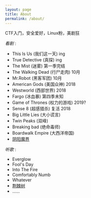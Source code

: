 ```yaml
---
layout: page
title: About
permalink: /about/
---
```


CTF入门，安全爱好，Linux粉，美剧狂





*看剧* :



- This Is Us (我们这一天)  ing
- True Detective (真探) ing
- The Mist (迷雾) 第一季完结
- The Walking Dead (行尸走肉) 10月
- Mr.Robot (黑客军团) 10月
- American Gods (美国众神) 2018
- Westworld (西部世界) 2018
- Fargo (冰血暴)  第四季未知
- Game of Thrones (权力的游戏)  2019?
- Sense 8 (超感猎杀) 复活 2018
- Big Little Lies (大小谎言) 
- Twin Peaks (双峰) 
- Breaking bad (绝命毒师)
- Boardwalk Empire (大西洋帝国)
- [阴阳魔界](http://www.acfun.cn/v/ac2038557)




*听歌* :

- Everglow
- Fool's Day
- Into The Fire
- Comfortably Numb
- Whatever
- [荆棘树](http://www.ximalaya.com/33493231/sound/10065384/)
- ......